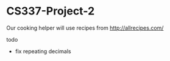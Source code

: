# CS337-Project-2

Our cooking helper will use recipes from http://allrecipes.com/

todo 
- fix repeating decimals 